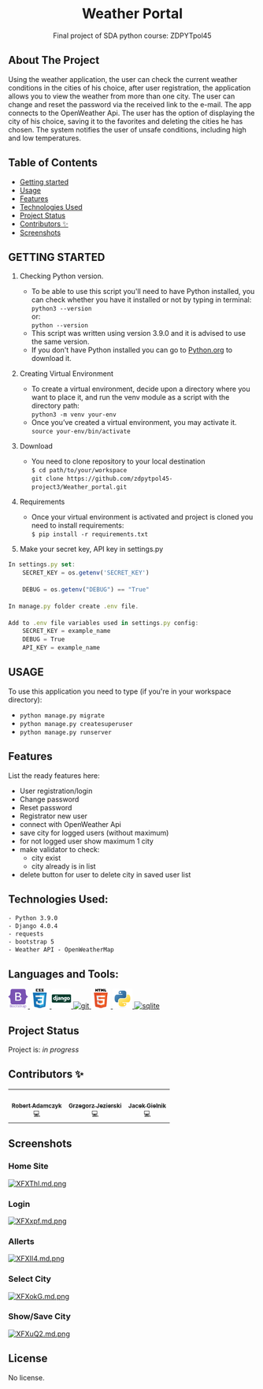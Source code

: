 <div align="center">
  <h1 align="center">Weather Portal</h1>
  <p align="center">
    Final project of SDA python course: ZDPYTpol45
    
  </p>
</div>


## About The Project

Using the weather application, the user can check the current weather conditions in the cities of his choice, after user registration, the application allows you to view the weather from more than one city. The user can change and reset the password via the received link to the e-mail. The app connects to the OpenWeather Api. The user has the option of displaying the city of his choice, saving it to the favorites and deleting the cities he has chosen. The system notifies the user of unsafe conditions, including high and low temperatures.

## Table of Contents
* [Getting started](#getting-started)
* [Usage](#usage)
* [Features](#features)
* [Technologies Used](#technologies-used)
* [Project Status](#project-status)
* [Contributors ✨](#contributors-)
* [Screenshots](#screenshots)


## GETTING STARTED

1. Checking Python version.
    - To be able to use this script you'll need to have Python installed, you can check whether you have it installed or not by typing in terminal:  
`python3 --version`  
or:  
`python --version` 
    - This script was written using version 3.9.0 and it is advised to use the same version.
    - If you don't have Python installed you can go to [Python.org](https://www.python.org/downloads/) to download it.
    
 2. Creating Virtual Environment 
    - To create a virtual environment, decide upon a directory where you want to place it, and run the venv module as a script with the directory path:  
    `python3 -m venv your-env`  
    - Once you’ve created a virtual environment, you may activate it.  
    `source your-env/bin/activate`
    
 3. Download
     - You need to clone repository to your local destination  
    `$ cd path/to/your/workspace`  
    `git clone https://github.com/zdpytpol45-project3/Weather_portal.git`
    
 4. Requirements
    - Once your virtual environment is activated and project is cloned you need to install requirements:  
    `$ pip install -r requirements.txt`
    
 5. Make your secret key, API key in settings.py     
   ```js
   In settings.py set:
       SECRET_KEY = os.getenv('SECRET_KEY')
   
       DEBUG = os.getenv("DEBUG") == "True"
   
   In manage.py folder create .env file.
   
   Add to .env file variables used in settings.py config: 
       SECRET_KEY = example_name
       DEBUG = True
       API_KEY = example_name
   ```
    
 ## USAGE
 
 To use this application you need to type (if you're in your workspace directory): 
 
 - `python manage.py migrate`
 - `python manage.py createsuperuser`
 - `python manage.py runserver`  
    
 ## Features
   List the ready features here:
   - User registration/login
   - Change password
   - Reset password
   - Registrator new user
   - connect with OpenWeather Api
   - save city for logged users (without maximum)
   - for not logged user show maximum 1 city
   - make validator to check:
        - city exist 
        - city already is in list
   - delete button for user to delete city in saved user list
   
  
## Technologies Used:
    - Python 3.9.0
    - Django 4.0.4
    - requests
    - bootstrap 5
    - Weather API - OpenWeatherMap


## Languages and Tools:
<p align="left"> <a href="https://getbootstrap.com" target="_blank" rel="noreferrer"> <img src="https://raw.githubusercontent.com/devicons/devicon/master/icons/bootstrap/bootstrap-plain-wordmark.svg" alt="bootstrap" width="40" height="40"/> </a> <a href="https://www.w3schools.com/css/" target="_blank" rel="noreferrer"> <img src="https://raw.githubusercontent.com/devicons/devicon/master/icons/css3/css3-original-wordmark.svg" alt="css3" width="40" height="40"/> </a> <a href="https://www.djangoproject.com/" target="_blank" rel="noreferrer"> <img src="https://raw.githubusercontent.com/devicons/devicon/master/icons/django/django-original.svg" alt="django" width="40" height="40"/> </a> <a href="https://git-scm.com/" target="_blank" rel="noreferrer"> <img src="https://www.vectorlogo.zone/logos/git-scm/git-scm-icon.svg" alt="git" width="40" height="40"/> </a> <a href="https://www.w3.org/html/" target="_blank" rel="noreferrer"> <img src="https://raw.githubusercontent.com/devicons/devicon/master/icons/html5/html5-original-wordmark.svg" alt="html5" width="40" height="40"/> </a> <a href="https://www.python.org" target="_blank" rel="noreferrer"> <img src="https://raw.githubusercontent.com/devicons/devicon/master/icons/python/python-original.svg" alt="python" width="40" height="40"/> </a> <a href="https://www.sqlite.org/" target="_blank" rel="noreferrer"> <img src="https://www.vectorlogo.zone/logos/sqlite/sqlite-icon.svg" alt="sqlite" width="40" height="40"/> </a> </p> 

## Project Status
Project is: _in progress_

## Contributors ✨
<table>
<tr>
<td align="center"><a href="https://github.com/robert-adamczyk"><img src="https://avatars2.githubusercontent.com/u/17708702?v=4?s=100" width="100px;" alt=""/><br /><sub><b>Robert Adamczyk</b></sub></a><br /><title="Code">💻</a></td>

<td align="center"><a href="https://github.com/GJezierski"><img src="https://avatars2.githubusercontent.com/u/17708702?v=4?s=100" width="100px;" alt=""/><br /><sub><b>Grzegorz Jezierski</b></sub></a><br /><title="Code">💻</a></td>
    
 <td align="center"><a href="https://github.com/jacek-gielnik"><img src="https://avatars2.githubusercontent.com/u/17708702?v=4?s=100" width="100px;" alt=""/><br /><sub><b>Jacek Gielnik</b></sub></a><br /><title="Code">💻</a></td>
 </tr>   
</table>    

## Screenshots
### Home Site
<a href="https://freeimage.host/i/XFXThl"><img src="https://iili.io/XFXThl.md.png" alt="XFXThl.md.png" ></a>
### Login
<a href="https://freeimage.host/i/XFXxpf"><img src="https://iili.io/XFXxpf.md.png" alt="XFXxpf.md.png" ></a>
### Allerts
<a href="https://freeimage.host/i/XFXII4"><img src="https://iili.io/XFXII4.md.png" alt="XFXII4.md.png" ></a>
### Select City
<a href="https://freeimage.host/i/XFXokG"><img src="https://iili.io/XFXokG.md.png" alt="XFXokG.md.png" ></a>
### Show/Save City
<a href="https://freeimage.host/i/XFXuQ2"><img src="https://iili.io/XFXuQ2.md.png" alt="XFXuQ2.md.png" ></a>
 
## License

No license.
